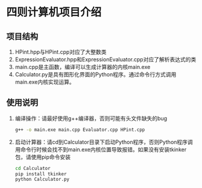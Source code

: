 # 四则计算机项目介绍

## 项目结构

1. HPint.hpp与HPint.cpp对应了大整数类
2. ExpressionEvaluator.hpp和ExpressionEvaluator.cpp对应了解析表达式的类
3. main.cpp是主函数，编译可以生成计算器的内核main.exe
4. Calculator.py是具有图形化界面的Python程序。通过命令行方式调用main.exe内核实现运算。

## 使用说明

1. 编译操作：请最好使用g++编译器，否则可能有头文件缺失的bug

   ```bash
   g++ -o main.exe main.cpp Evaluator.cpp HPint.cpp
   ```
2. 启动计算器：请cd到Calculator目录下启动Python程序，否则Python程序调用命令行时候会找不到main.exe内核位置导致报错。如果没有安装tkinker包，请使用pip命令安装

   ```bash
   cd Calculator
   pip install tkinker
   python Calculator.py
   ```
